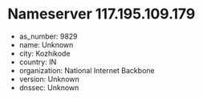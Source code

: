 # Nameserver 117.195.109.179

* as_number: 9829
* name: Unknown
* city: Kozhikode
* country: IN
* organization: National Internet Backbone
* version: Unknown
* dnssec: Unknown
